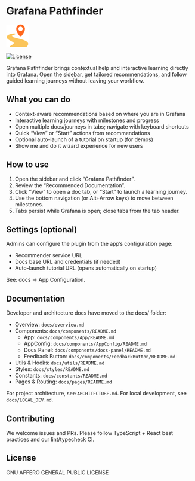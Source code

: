 # Grafana Pathfinder

![Grafana Pathfinder](./src/img/logo.svg)

[![License](https://img.shields.io/badge/License-Apache%202.0-blue.svg)](https://opensource.org/licenses/Apache-2.0)

Grafana Pathfinder brings contextual help and interactive learning directly into Grafana. Open the sidebar, get tailored recommendations, and follow guided learning journeys without leaving your workflow.

## What you can do

- Context-aware recommendations based on where you are in Grafana
- Interactive learning journeys with milestones and progress
- Open multiple docs/journeys in tabs; navigate with keyboard shortcuts
- Quick “View” or “Start” actions from recommendations
- Optional auto-launch of a tutorial on startup (for demos)
- Show me and do it wizard experience for new users

## How to use

1. Open the sidebar and click “Grafana Pathfinder”.
2. Review the “Recommended Documentation”.
3. Click “View” to open a doc tab, or “Start” to launch a learning journey.
4. Use the bottom navigation (or Alt+Arrow keys) to move between milestones.
5. Tabs persist while Grafana is open; close tabs from the tab header.

## Settings (optional)

Admins can configure the plugin from the app’s configuration page:

- Recommender service URL
- Docs base URL and credentials (if needed)
- Auto-launch tutorial URL (opens automatically on startup)

See: docs → App Configuration.

## Documentation

Developer and architecture docs have moved to the docs/ folder:

- Overview: `docs/overview.md`
- Components: `docs/components/README.md`
  - App: `docs/components/App/README.md`
  - AppConfig: `docs/components/AppConfig/README.md`
  - Docs Panel: `docs/components/docs-panel/README.md`
  - Feedback Button: `docs/components/FeedbackButton/README.md`
- Utils & Hooks: `docs/utils/README.md`
- Styles: `docs/styles/README.md`
- Constants: `docs/constants/README.md`
- Pages & Routing: `docs/pages/README.md`

For project architecture, see `ARCHITECTURE.md`.
For local development, see `docs/LOCAL_DEV.md`.

## Contributing

We welcome issues and PRs. Please follow TypeScript + React best practices and our lint/typecheck CI.

## License

GNU AFFERO GENERAL PUBLIC LICENSE
